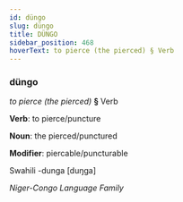 ```yaml
---
id: düngo
slug: düngo
title: DÜNGO
sidebar_position: 468
hoverText: to pierce (the pierced) § Verb
---
```


### düngo

*to pierce (the pierced)* **§** Verb

**Verb**: to pierce/puncture

**Noun**: the pierced/punctured

**Modifier**: piercable/puncturable

Swahili -dunga [duŋga]

*Niger-Congo Language Family*